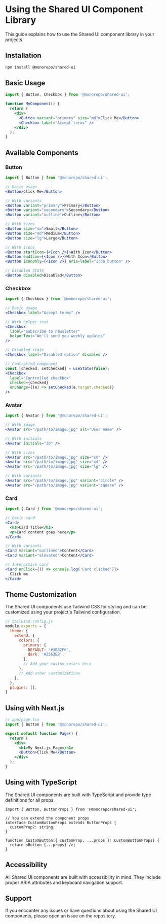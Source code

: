 # Using the Shared UI Component Library

This guide explains how to use the Shared UI component library in your projects.

## Installation

```bash
npm install @monorepo/shared-ui
```

## Basic Usage

```jsx
import { Button, Checkbox } from '@monorepo/shared-ui';

function MyComponent() {
  return (
    <div>
      <Button variant="primary" size="md">Click Me</Button>
      <Checkbox label="Accept terms" />
    </div>
  );
}
```

## Available Components

### Button

```jsx
import { Button } from '@monorepo/shared-ui';

// Basic usage
<Button>Click Me</Button>

// With variants
<Button variant="primary">Primary</Button>
<Button variant="secondary">Secondary</Button>
<Button variant="outline">Outline</Button>

// With sizes
<Button size="sm">Small</Button>
<Button size="md">Medium</Button>
<Button size="lg">Large</Button>

// With icons
<Button startIcon={<Icon />}>With Icon</Button>
<Button endIcon={<Icon />}>With Icon</Button>
<Button iconOnly={<Icon />} aria-label="Icon button" />

// Disabled state
<Button disabled>Disabled</Button>
```

### Checkbox

```jsx
import { Checkbox } from '@monorepo/shared-ui';

// Basic usage
<Checkbox label="Accept terms" />

// With helper text
<Checkbox 
  label="Subscribe to newsletter" 
  helperText="We'll send you weekly updates" 
/>

// Disabled state
<Checkbox label="Disabled option" disabled />

// Controlled component
const [checked, setChecked] = useState(false);
<Checkbox 
  label="Controlled checkbox" 
  checked={checked}
  onChange={(e) => setChecked(e.target.checked)}
/>
```

### Avatar

```jsx
import { Avatar } from '@monorepo/shared-ui';

// With image
<Avatar src="/path/to/image.jpg" alt="User name" />

// With initials
<Avatar initials="JD" />

// With sizes
<Avatar src="/path/to/image.jpg" size="sm" />
<Avatar src="/path/to/image.jpg" size="md" />
<Avatar src="/path/to/image.jpg" size="lg" />

// With variants
<Avatar src="/path/to/image.jpg" variant="circle" />
<Avatar src="/path/to/image.jpg" variant="square" />
```

### Card

```jsx
import { Card } from '@monorepo/shared-ui';

// Basic card
<Card>
  <h3>Card Title</h3>
  <p>Card content goes here</p>
</Card>

// With variants
<Card variant="outlined">Content</Card>
<Card variant="elevated">Content</Card>

// Interactive card
<Card onClick={() => console.log('Card clicked')}>
  Click me
</Card>
```

## Theme Customization

The Shared UI components use Tailwind CSS for styling and can be customized using your project's Tailwind configuration.

```js
// tailwind.config.js
module.exports = {
  theme: {
    extend: {
      colors: {
        primary: {
          DEFAULT: '#3B82F6',
          dark: '#2563EB',
        },
        // Add your custom colors here
      },
      // Add other customizations
    },
  },
  plugins: [],
}
```

## Using with Next.js

```jsx
// app/page.tsx
import { Button } from '@monorepo/shared-ui';

export default function Page() {
  return (
    <div>
      <h1>My Next.js Page</h1>
      <Button>Click Me</Button>
    </div>
  );
}
```

## Using with TypeScript

The Shared UI components are built with TypeScript and provide type definitions for all props.

```tsx
import { Button, ButtonProps } from '@monorepo/shared-ui';

// You can extend the component props
interface CustomButtonProps extends ButtonProps {
  customProp?: string;
}

function CustomButton({ customProp, ...props }: CustomButtonProps) {
  return <Button {...props} />;
}
```

## Accessibility

All Shared UI components are built with accessibility in mind. They include proper ARIA attributes and keyboard navigation support.

## Support

If you encounter any issues or have questions about using the Shared UI components, please open an issue on the repository.
